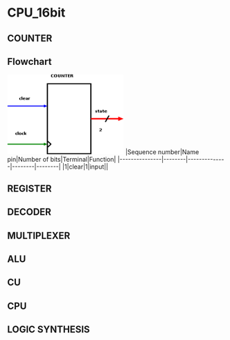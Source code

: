 # CPU_16bit
## COUNTER
## Flowchart
![counter_flowchart](/FLOWCHART/counter_Block.png)
|Sequence number|Name pin|Number of bits|Terminal|Function|
|---------------|--------|--------------|--------|--------|
|1|clear|1|input||
## REGISTER
## DECODER
## MULTIPLEXER
## ALU
## CU
## CPU
## LOGIC SYNTHESIS
